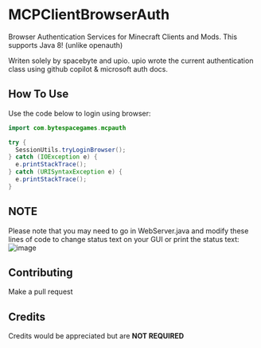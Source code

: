 # MCPClientBrowserAuth
Browser Authentication Services for Minecraft Clients and Mods.
This supports Java 8! (unlike openauth)


Writen solely by spacebyte and upio.
upio wrote the current authentication class using github copilot & microsoft auth docs.

## How To Use
Use the code below to login using browser:
```java
import com.bytespacegames.mcpauth

try {
  SessionUtils.tryLoginBrowser();
} catch (IOException e) {
  e.printStackTrace();
} catch (URISyntaxException e) {
  e.printStackTrace();
}
```

## NOTE
Please note that you may need to go in WebServer.java and modify these lines of code to change status text on your GUI or print the status text:<br>
![image](https://github.com/notpoiu/MCPClientBrowserAuth/assets/75510171/ab5b5661-2488-4c2d-bb47-4f7e121127b5)

## Contributing
Make a pull request

## Credits
Credits would be appreciated but are **NOT REQUIRED**
